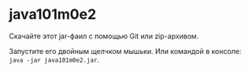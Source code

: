# java101m0e2

Скачайте этот jar-фаил с помощью Git или zip-архивом.

Запустите его двойным щелчком мышьки. Или командой в консоле: `java -jar java101m0e2.jar`.
